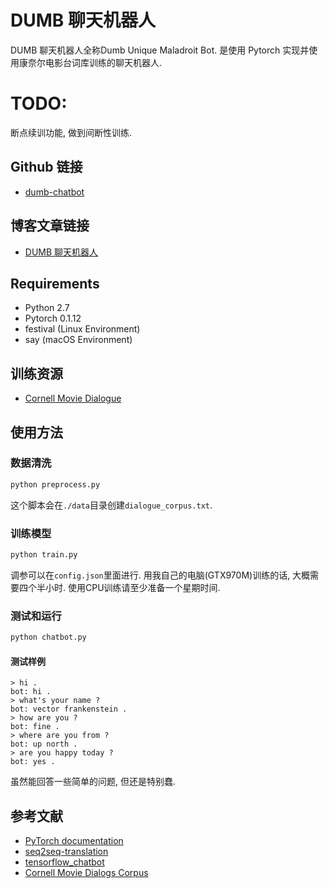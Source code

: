 # DUMB 聊天机器人
DUMB 聊天机器人全称Dumb Unique Maladroit Bot. 是使用 Pytorch 实现并使用康奈尔电影台词库训练的聊天机器人.

# TODO:
断点续训功能, 做到间断性训练.

## Github 链接
- [dumb-chatbot](https://github.com/Great-Li-Xin/dumb-chatbot)

## 博客文章链接
- [DUMB 聊天机器人](https://great-li-xin.github.io/2018/01/30/Dumb-Chatbot/)

## Requirements
- Python 2.7
- Pytorch 0.1.12
- festival (Linux Environment)
- say (macOS Environment)

## 训练资源
- [Cornell Movie Dialogue](https://www.cs.cornell.edu/~cristian/Cornell_Movie-Dialogs_Corpus.html)

## 使用方法
### 数据清洗
``` bash
python preprocess.py
```
这个脚本会在`./data`目录创建`dialogue_corpus.txt`.

### 训练模型
``` bash
python train.py
```
调参可以在`config.json`里面进行.
用我自己的电脑(GTX970M)训练的话, 大概需要四个半小时. 使用CPU训练请至少准备一个星期时间.

### 测试和运行
``` bash
python chatbot.py
```

#### 测试样例
``` text
> hi .
bot: hi .
> what's your name ?
bot: vector frankenstein .
> how are you ?
bot: fine .
> where are you from ?
bot: up north .
> are you happy today ?
bot: yes .
```
虽然能回答一些简单的问题, 但还是特别蠢.

## 参考文献
- [PyTorch documentation](http://pytorch.org/docs/0.1.12/)
- [seq2seq-translation](https://github.com/spro/practical-pytorch/tree/master/seq2seq-translation)
- [tensorflow_chatbot](https://github.com/llSourcell/tensorflow_chatbot)
- [Cornell Movie Dialogs Corpus](https://github.com/suriyadeepan/datasets/tree/master/seq2seq/cornell_movie_corpus)
